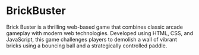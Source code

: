 # BrickBuster
Brick Buster is a thrilling web-based game that combines classic arcade gameplay with modern web technologies. Developed using HTML, CSS, and JavaScript, this game challenges players to demolish a wall of vibrant bricks using a bouncing ball and a strategically controlled paddle.
